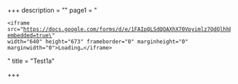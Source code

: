 +++
description = ""
page1 = "<pre><code>&lt;iframe src=\"https://docs.google.com/forms/d/e/1FAIpQLSdQOAXhX70Vpyimlz7QdQlhhBYteB5IQGZu9ifTbnldoALRRA/viewform?embedded=true\" width=\"640\" height=\"673\" frameborder=\"0\" marginheight=\"0\" marginwidth=\"0\"&gt;Loading…&lt;/iframe&gt;</code></pre>"
title = "Test1a"

+++
    